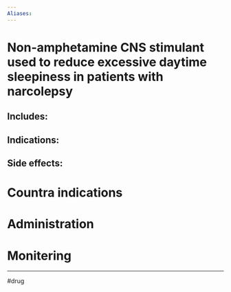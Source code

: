 ```yaml
---
Aliases:
---
```

# Non-amphetamine CNS stimulant used to reduce excessive daytime sleepiness in patients with narcolepsy
## Includes:
## Indications:
## Side effects:
# Countra indications
# Administration 
# Monitering 

---
#drug 